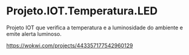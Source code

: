 # Projeto.IOT.Temperatura.LED
Projeto IOT que verifica a temperatura e a luminosidade do ambiente e emite alerta luminoso.

https://wokwi.com/projects/443357177542960129
